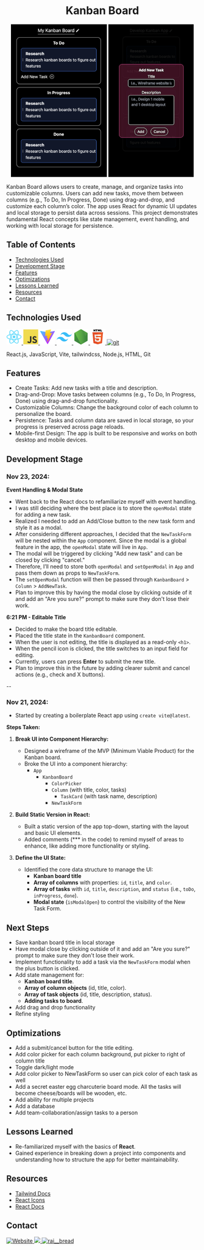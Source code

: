 <div align="center">
    <h1>Kanban Board</h1>
    <img src="/Kanban.png" height="400" alt="Kanban Board app, from top to bottom: Title of board (My Kanban Board), 3 columns with a mostly transparent blue background (to do, in progress, done), an example task inside each. The to do column has an 'Add New Task' butotn">
    <img src="/Modal.png" height="400" alt="The modal to add a new task is open. Mostly transparent pink background. Title says 'Add New Task', there is an input for the task title and description. At the bottom, there is an add and cancel button.">
</div>

<p>
    Kanban Board allows users to create, manage, and organize tasks into customizable columns. Users can add new tasks, move them between columns (e.g., To Do, In Progress, Done) using drag-and-drop, and customize each column’s color. The app uses React for dynamic UI updates and local storage to persist data across sessions. This project demonstrates fundamental React concepts like state management, event handling, and working with local storage for persistence.
</p>

## Table of Contents
- [Technologies Used](#technologies-used)
- [Development Stage](#development-stage)
- [Features](#features)
- [Optimizations](#optimizations)
- [Lessons Learned](#lessons-learned)
- [Resources](#resources)
- [Contact](#contact)

## Technologies Used
<!-- React -->
<a href="https://react.dev/" target="_blank" rel="noreferrer"> 
    <img src="https://raw.githubusercontent.com/devicons/devicon/ca28c779441053191ff11710fe24a9e6c23690d6/icons/react/react-original.svg" alt="React.js" width="40" height="40"/> 
</a> 

<!-- JS -->
<a href="https://developer.mozilla.org/en-US/docs/Web/JavaScript" target="_blank" rel="noreferrer"> 
    <img src="https://raw.githubusercontent.com/devicons/devicon/master/icons/javascript/javascript-original.svg" alt="javascript" width="40" height="40"/> 
</a> 

<!-- VITE -->
<a href="https://vite.dev/" target="_blank" rel="noreferrer"> 
    <img src="https://raw.githubusercontent.com/devicons/devicon/ca28c779441053191ff11710fe24a9e6c23690d6/icons/vitejs/vitejs-original.svg" alt="Vite" width="40" height="40"/> 
</a> 

<!-- Tailwind -->
<a href="https://tailwindcss.com/" target="_blank" rel="noreferrer"> 
    <img src="https://raw.githubusercontent.com/devicons/devicon/ca28c779441053191ff11710fe24a9e6c23690d6/icons/tailwindcss/tailwindcss-original.svg" alt="tailwindcss" width="40" height="40"/> 
</a> 

<!-- Nodejs -->
<a href="https://nodejs.org/en/" target="_blank" rel="noreferrer"> 
    <img src="https://raw.githubusercontent.com/devicons/devicon/ca28c779441053191ff11710fe24a9e6c23690d6/icons/nodejs/nodejs-original.svg" alt="nodejs" width="40" height="40"/> 
</a> 

<a href="https://www.w3.org/html/" target="_blank" rel="noreferrer"> 
  <img src="https://raw.githubusercontent.com/devicons/devicon/master/icons/html5/html5-original-wordmark.svg" alt="html5" width="40" height="40"/> 
</a> 
<a href="https://git-scm.com/" target="_blank" rel="noreferrer"> 
  <img src="https://www.vectorlogo.zone/logos/git-scm/git-scm-icon.svg" alt="git" width="40" height="40"/> 
</a>
<p>React.js, JavaScript, Vite, tailwindcss, Node.js, HTML, Git</p>

## Features
- Create Tasks: Add new tasks with a title and description.
- Drag-and-Drop: Move tasks between columns (e.g., To Do, In Progress, Done) using drag-and-drop functionality.
- Customizable Columns: Change the background color of each column to personalize the board.
- Persistence: Tasks and column data are saved in local storage, so your progress is preserved across page reloads.
- Mobile-first Design: The app is built to be responsive and works on both desktop and mobile devices.

## Development Stage

### **Nov 23, 2024:**
**Event Handling & Modal State**
- Went back to the React docs to refamiliarize myself with event handling.
- I was still deciding where the best place is to store the `openModal` state for adding a new task.
- Realized I needed to add an Add/Close button to the new task form and style it as a modal.
- After considering different approaches, I decided that the `NewTaskForm` will be nested within the `App` component. Since the modal is a global feature in the app, the `openModal` state will live in `App`.
- The modal will be triggered by clicking "Add new task" and can be closed by clicking "cancel."
- Therefore, I’ll need to store both `openModal` and `setOpenModal` in `App` and pass them down as props to `NewTaskForm`.
- The `setOpenModal` function will then be passed through `KanbanBoard` > `Column` > `AddNewTask`.
- Plan to improve this by having the modal close by clicking outside of it and add an "Are you sure?" prompt to make sure they don't lose their work.

**6:21 PM - Editable Title**
- Decided to make the board title editable.
- Placed the title state in the `KanbanBoard` component.
- When the user is not editing, the title is displayed as a read-only `<h1>`.
- When the pencil icon is clicked, the title switches to an input field for editing.
- Currently, users can press **Enter** to submit the new title.
- Plan to improve this in the future by adding clearer submit and cancel actions (e.g., check and X buttons).

--

### **Nov 21, 2024:**
- Started by creating a boilerplate React app using `create vite@latest`.

**Steps Taken:**
1. **Break UI into Component Hierarchy:**
   - Designed a wireframe of the MVP (Minimum Viable Product) for the Kanban board.
   - Broke the UI into a component hierarchy:
     - `App`
       - `KanbanBoard`
         - `ColorPicker`
         - `Column` (with title, color, tasks)
           - `TaskCard` (with task name, description)
         - `NewTaskForm`

2. **Build Static Version in React:**
   - Built a static version of the app top-down, starting with the layout and basic UI elements.
   - Added comments (*** in the code) to remind myself of areas to enhance, like adding more functionality or styling.

3. **Define the UI State:**
   - Identified the core data structure to manage the UI:
     - **Kanban board title**
     - **Array of columns** with properties: `id`, `title`, and `color`.
     - **Array of tasks** with `id`, `title`, `description`, and `status` (i.e., `toDo`, `inProgress`, `done`).
     - **Modal state** (`isModalOpen`) to control the visibility of the New Task Form.

## Next Steps
- Save kanban board title in local storage
- Have modal close by clicking outside of it and add an "Are you sure?" prompt to make sure they don't lose their work.
- Implement functionality to add a task via the `NewTaskForm` modal when the plus button is clicked.
- Add state management for:
   - **Kanban board title**.
   - **Array of column objects** (id, title, color).
   - **Array of task objects** (id, title, description, status).
   - **Adding tasks to board**.
- Add drag and drop functionality
- Refine styling

## Optimizations
- Add a submit/cancel button for the title editing.
- Add color picker for each column background, put picker to right of column title
- Toggle dark/light mode
- Add color picker to NewTaskForm so user can pick color of each task as well
- Add a secret easter egg charcuterie board mode. All the tasks will become cheese/boards will be wooden, etc.
- Add ability for multiple projects
- Add a database
- Add team-collaboration/assign tasks to a person

## Lessons Learned
- Re-familiarized myself with the basics of **React**.
- Gained experience in breaking down a project into components and understanding how to structure the app for better maintainability.

## Resources
- [Tailwind Docs](https://tailwindcss.com/docs/)
- [React Icons](https://react-icons.github.io/react-icons/)
- [React Docs](https://react.dev/)

## Contact
<p> 
  <a href="https://raisadorzback.netlify.app/" target="blank">
    <img src="https://img.shields.io/badge/Website-563d7c?&style=for-the-badge" alt="Website">
  </a>
  <a href="https://www.linkedin.com/in/raisa-d/">
    <img src="https://img.shields.io/badge/LinkedIn-046E6D?logo=linkedin&style=for-the-badge">
  </a>
  <a href="https://twitter.com/rai__bread" target="blank">
    <img src="https://img.shields.io/badge/Twitter-563d7c?logo=twitter&style=for-the-badge&logoColor=white" alt="rai__bread" />
  </a> 
</p>